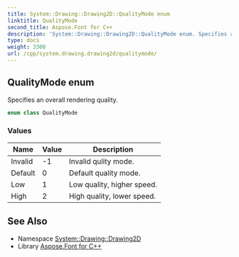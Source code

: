 ```yaml
---
title: System::Drawing::Drawing2D::QualityMode enum
linktitle: QualityMode
second_title: Aspose.Font for C++
description: 'System::Drawing::Drawing2D::QualityMode enum. Specifies an overall rendering quality in C++.'
type: docs
weight: 3300
url: /cpp/system.drawing.drawing2d/qualitymode/
---
```

## QualityMode enum


Specifies an overall rendering quality.

```cpp
enum class QualityMode
```

### Values

| Name | Value | Description |
| --- | --- | --- |
| Invalid | -1 | Invalid qulity mode. |
| Default | 0 | Default quality mode. |
| Low | 1 | Low quality, higher speed. |
| High | 2 | High quality, lower speed. |

## See Also

* Namespace [System::Drawing::Drawing2D](../)
* Library [Aspose.Font for C++](../../)
